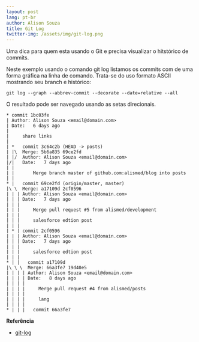 ```yaml
---
layout: post
lang: pt-br
author: Alison Souza
title: Git Log
twitter-img: /assets/img/git-log.png
---
```


Uma dica para quem esta usando o Git e precisa visualizar o hitstórico de commits.

Neste exemplo usando o comando git log listamos os commits com de uma forma gráfica na linha de comando. Trata-se do uso formato ASCII mostrando seu branch e histórico:

```shell
git log --graph --abbrev-commit --decorate --date=relative --all
```

O resultado pode ser navegado usando as setas direcionais.

```shell
* commit 1bc03fe
| Author: Alison Souza <email@domain.com>
| Date:   6 days ago
| 
|     share links
|     
| *   commit 3c64c2b (HEAD -> posts)
| |\  Merge: 5b6a835 69ce2fd
| |/  Author: Alison Souza <email@domain.com>
|/|   Date:   7 days ago
| |   
| |       Merge branch master of github.com:alismed/blog into posts
| |   
* |   commit 69ce2fd (origin/master, master)
|\ \  Merge: a17109d 2cf0596
| | | Author: Alison Souza <email@domain.com>
| | | Date:   7 days ago
| | | 
| | |     Merge pull request #5 from alismed/development
| | |     
| | |     salesforce edtion post
| | | 
| * | commit 2cf0596
| | | Author: Alison Souza <email@domain.com>
| | | Date:   7 days ago
| | | 
| | |     salesforce edtion post
| | |   
* | |   commit a17109d
|\ \ \  Merge: 66a3fe7 19d40e5
| | | | Author: Alison Souza <email@domain.com>
| | | | Date:   8 days ago
| | | | 
| | | |     Merge pull request #4 from alismed/posts
| | | |     
| | | |     lang
| | | |   
* | | |   commit 66a3fe7
```
 
**Referência**
- [git-log](https://git-scm.com/docs/git-log)
